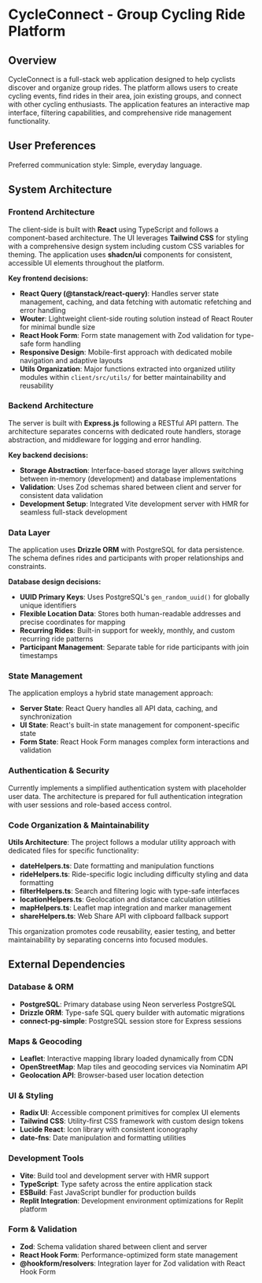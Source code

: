 # CycleConnect - Group Cycling Ride Platform

## Overview

CycleConnect is a full-stack web application designed to help cyclists discover and organize group rides. The platform allows users to create cycling events, find rides in their area, join existing groups, and connect with other cycling enthusiasts. The application features an interactive map interface, filtering capabilities, and comprehensive ride management functionality.

## User Preferences

Preferred communication style: Simple, everyday language.

## System Architecture

### Frontend Architecture
The client-side is built with **React** using TypeScript and follows a component-based architecture. The UI leverages **Tailwind CSS** for styling with a comprehensive design system including custom CSS variables for theming. The application uses **shadcn/ui** components for consistent, accessible UI elements throughout the platform.

**Key frontend decisions:**
- **React Query (@tanstack/react-query)**: Handles server state management, caching, and data fetching with automatic refetching and error handling
- **Wouter**: Lightweight client-side routing solution instead of React Router for minimal bundle size
- **React Hook Form**: Form state management with Zod validation for type-safe form handling
- **Responsive Design**: Mobile-first approach with dedicated mobile navigation and adaptive layouts
- **Utils Organization**: Major functions extracted into organized utility modules within `client/src/utils/` for better maintainability and reusability

### Backend Architecture
The server is built with **Express.js** following a RESTful API pattern. The architecture separates concerns with dedicated route handlers, storage abstraction, and middleware for logging and error handling.

**Key backend decisions:**
- **Storage Abstraction**: Interface-based storage layer allows switching between in-memory (development) and database implementations
- **Validation**: Uses Zod schemas shared between client and server for consistent data validation
- **Development Setup**: Integrated Vite development server with HMR for seamless full-stack development

### Data Layer
The application uses **Drizzle ORM** with PostgreSQL for data persistence. The schema defines rides and participants with proper relationships and constraints.

**Database design decisions:**
- **UUID Primary Keys**: Uses PostgreSQL's `gen_random_uuid()` for globally unique identifiers
- **Flexible Location Data**: Stores both human-readable addresses and precise coordinates for mapping
- **Recurring Rides**: Built-in support for weekly, monthly, and custom recurring ride patterns
- **Participant Management**: Separate table for ride participants with join timestamps

### State Management
The application employs a hybrid state management approach:
- **Server State**: React Query handles all API data, caching, and synchronization
- **UI State**: React's built-in state management for component-specific state
- **Form State**: React Hook Form manages complex form interactions and validation

### Authentication & Security
Currently implements a simplified authentication system with placeholder user data. The architecture is prepared for full authentication integration with user sessions and role-based access control.

### Code Organization & Maintainability
**Utils Architecture**: The project follows a modular utility approach with dedicated files for specific functionality:
- **dateHelpers.ts**: Date formatting and manipulation functions
- **rideHelpers.ts**: Ride-specific logic including difficulty styling and data formatting
- **filterHelpers.ts**: Search and filtering logic with type-safe interfaces
- **locationHelpers.ts**: Geolocation and distance calculation utilities
- **mapHelpers.ts**: Leaflet map integration and marker management
- **shareHelpers.ts**: Web Share API with clipboard fallback support

This organization promotes code reusability, easier testing, and better maintainability by separating concerns into focused modules.

## External Dependencies

### Database & ORM
- **PostgreSQL**: Primary database using Neon serverless PostgreSQL
- **Drizzle ORM**: Type-safe SQL query builder with automatic migrations
- **connect-pg-simple**: PostgreSQL session store for Express sessions

### Maps & Geocoding
- **Leaflet**: Interactive mapping library loaded dynamically from CDN
- **OpenStreetMap**: Map tiles and geocoding services via Nominatim API
- **Geolocation API**: Browser-based user location detection

### UI & Styling
- **Radix UI**: Accessible component primitives for complex UI elements
- **Tailwind CSS**: Utility-first CSS framework with custom design tokens
- **Lucide React**: Icon library with consistent iconography
- **date-fns**: Date manipulation and formatting utilities

### Development Tools
- **Vite**: Build tool and development server with HMR support
- **TypeScript**: Type safety across the entire application stack
- **ESBuild**: Fast JavaScript bundler for production builds
- **Replit Integration**: Development environment optimizations for Replit platform

### Form & Validation
- **Zod**: Schema validation shared between client and server
- **React Hook Form**: Performance-optimized form state management
- **@hookform/resolvers**: Integration layer for Zod validation with React Hook Form